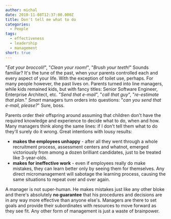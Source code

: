```yaml
---
author: michal
date: 2010-11-08T12:37:00.000Z
title: Don't tell me what to do
categories:
  - People
tags:
  - effectiveness
  - leadership
  - management
short: true
---
```


"_Eat your broccoli!_", "_Clean your room!_", "_Brush your teeth!_" Sounds familiar? It's the tune of the past, when your parents controlled each and every aspect of your life. With the exception of toilet use, perhaps. For many people however, the past lives on. Parents turned into line managers, while kids remained kids, but with fancy titles: Senior Software Engineer, Enterprise Architect, etc. "_Send that e-mail_", "_call that guy_", "_re-estimate that plan_." _Smart_ managers turn orders into questions: "_can you send that e-mail, please?_" Sure, boss.

<!--more-->

Parents order their offspring around assuming that children don't have the required knowledge and experience to decide what to do, when and how. Many managers think along the same lines: if I don't tell them what to do they'll surely do it wrong. Great intentions with lousy results:

- __makes the employees unhappy__ - after all they went through a whole recruitment process, assessment centers and whatnot, emerged victoriously from among a dozen brilliant candidates, just to be treated like 3-year-olds.
- __makes for ineffective work__ - even if employees really do make mistakes, they can learn better only by seeing them for themselves. Any direct micromanagement will sabotage the learning process, causing the same situations to repeat over and over again.

A manager is not super-human. He makes mistakes just like any other bloke and there's absolutely __no guarantee__ that his procedures and decisions are in any way more effective than anyone else's. Managers are there to set goals and provide their subordinates with resources to move forward as they see fit. Any other form of management is just a waste of brainpower.
